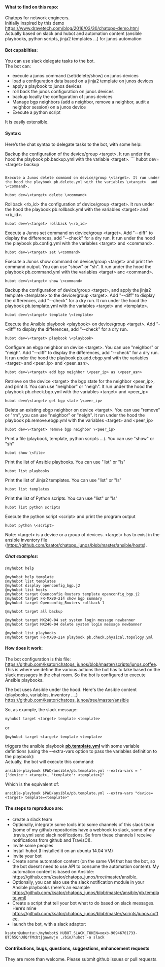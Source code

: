 #### What to find on this repo:  
Chatops for network engineers.  
Initially inspired by this demo https://www.dravetech.com/blog/2016/03/30/chatops-demo.html  
Actually based on slack and hubot and automation content (ansible playbooks, python scripts, jinja2 templates ...) for junos automation  

#### Bot capabilties:
You can use slack delegate tasks to the bot.  
The bot can: 
- execute a junos command (set/delete/show) on junos devices  
- load a configuration data based on a jinja2 template on junos devices  
- apply a playbook to junos devices   
- roll back the junos configuration on junos devices  
- backup locally the configuration of junos devices  
- Manage bgp neighbors (add a neighbor, remove a neighbor, audit a neighbor session) on a junos device   
- Execute a python script  

It is easily extensible.    

#### Syntax: 
Here’s the chat syntax to delegate tasks to the bot, with some help:  

Backup the configuration of the device/group \<target>. It run under the hood the playbook pb.backup.yml with the variable \<target>. ```
hubot dev=\<target> backup 
```

Execute a Junos delete command on device/group \<target>. It run under the hood the playbook pb.delete.yml with the variables \<target>  and \<command>.

hubot dev=\<target> delete \<command>
```

Rollback \<rb_id> the configuration of device/group \<target>. It run under the hood the playbook pb.rollback.yml with the variables \<target> and \<rb_id>.
```
hubot dev=\<target> rollback \<rb_id>
```

Execute a Junos set command on device/group \<target>.  Add "--diff" to display the differences, add "--check" for a dry run. It run under the hood the playbook pb.config.yml with the variables \<target> and \<command>.
```
hubot dev=\<target> set \<command>
```

Execute a Junos show command on device/group \<target> and print the command output. You can use "show" or "sh". It run under the hood the playbook pb.command.yml with the variables \<target> anc \<command>.
```
hubot dev=\<target> show \<command>
```

Backup the configuration of device/group \<target>, and apply the jinja2 template \<template> to the device/group \<target>.  Add "--diff" to display the differences, add "--check" for a dry run. It run under the hood the playbook pb.template.yml with the variables \<target> and \<template>.
```
hubot dev=\<target> template \<template>
```

Execute the Ansible playbook \<playbook> on device/group \<target>. Add "--diff" to display the differences, add "--check" for a dry run.
```
hubot dev=\<target> playbook \<playbook>
```
Configure an ebgp neighbor on device \<target>. You can use "neighbor" or "neigh". Add "--diff" to display the differences, add "--check" for a dry run.  It run under the hood the playbook pb.add.ebgp.yml with the variables \<target> and \<peer_ip> and \<peer_asn>.
```
hubot dev=\<target> add bgp neighbor \<peer_ip> as \<peer_asn>
```

Retrieve on the device \<target> the bgp state for the neighbor \<peer_ip>, and print it. You can use "neighbor" or "neigh". It run under the hood the playbook pb.check.bgp.yml with the variables \<target> and \<peer_ip> 
```
hubot dev=\<target> get bgp state \<peer_ip>
```

Delete an existing ebgp neighbor on device \<target>. You can use "remove" or "rm", you can use "neighbor" or "neigh". It run under the hood the playbook pb.remove.ebgp.yml with the variables \<target> and \<peer_ip> 
```
hubot dev=\<target> remove bgp neighbor \<peer_ip>
```
Print a file (playbook, template, python scripts ...). You can use "show" or "sh"
```
hubot show \<file>
```

Print the list of Ansible playbooks. You can use "list" or "ls"
```
hubot list playbooks
```
Print the list of Jinja2 templates. You can use "list" or "ls"
```
hubot list templates
```

Print the list of Python scripts. You can use "list" or "ls"
```
hubot list python scripts
```
Execute the python script \<script> and print the program output
```
hubot python \<script>
```


Note: \<target> is a device or a group of devices. \<target> has to exist in the ansible inventory file (https://github.com/ksator/chatops_junos/blob/master/ansible/hosts).   

##### Chat examples:   
```
@myhubot help

@myhubot help template
@myhubot list templates
@myhubot display openconfig_bgp.j2
@myhubot list hosts
@myhubot target Openconfig_Routers template openconfig_bgp.j2
@myhubot target FR-MX80-214 show bgp summary 
@myhubot target Openconfig_Routers rollback 1

@myhubot target all backup

@myhubot target MX240-04 set system login message newbanner
@myhubot target MX240-04 delete system login message newbanner

@myhubot list playbooks
@myhubot target FR-MX80-214 playbook pb.check.physical.topology.yml
```


#### How does it work: 
The bot configuration is this file: https://github.com/ksator/chatops_junos/blob/master/scripts/junos.coffee. This is where we define the various actions the bot has to take based on the slack messages in the chat room.  So the bot is configured to execute Ansible playbooks.   

The bot uses Ansible under the hood. Here's the Ansible content (playbooks, variables, inventory ....) https://github.com/ksator/chatops_junos/tree/master/ansible   

So, as example, the slack message:   
```
myhubot target <target> template <template>    
```
or
```
@myhubot target <target> template <template>  
```
triggers the ansible playbook [**pb.template.yml**](https://github.com/ksator/chatops_junos/blob/master/ansible/pb.template.yml) with some variable definitions (using the --extra-vars option to pass the variables definition to the playbook):   
Actually, the bot will execute this command:  
```
ansible-playbook $PWD/ansible/pb.template.yml --extra-vars = "{'device': <target>, 'template': <template>}"
```
Which is the equivalent of: 
```
ansible-playbook $PWD/ansible/pb.template.yml --extra-vars "device=<target> template=<template>"  
```

#### The steps to reproduce are: 
-	create a slack team  
-	Optionally, integrate some tools into some channels of this slack team (some of my github repositories have a webhook to slack, some of my .travis.yml send slack notifications. So from these channels I receive notifications from github and TravisCI). 
-	Invite some peoples 
-	Install hubot (I installed it on an ubuntu 14.04 VM) 
-	Invite your bot 
-	Create some automation content (on the same VM that has the bot, so the bot doesnt need to use API to consume the automation content). My automation content is based on Ansible: https://github.com/ksator/chatops_junos/tree/master/ansible. 
- Optionally, you can also use the slack notification module in your Ansible playbooks (here's an example https://github.com/ksator/chatops_junos/blob/master/ansible/pb.template.yml)    
-	Create a script that tell your bot what to do based on slack messages. Here’s mine https://github.com/ksator/chatops_junos/blob/master/scripts/junos.coffee.  
- launch the bot, with a slack adaptor: 
```
ksator@ubuntu:~/myhubot$ HUBOT_SLACK_TOKEN=xoxb-90946701733-BTJh5QnUdQrTMcbtjgawmvjo ./bin/hubot -a slack
```

#### Contributions, bugs, questions, suggestions, enhancement requests
They are more than welcome. Please submit github issues or pull requests. 

